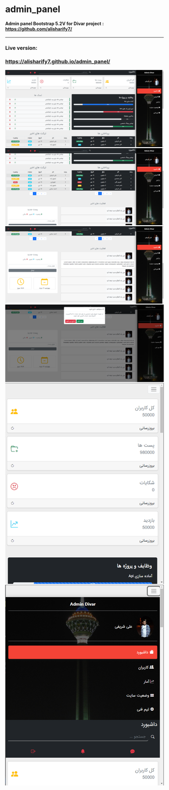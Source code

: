 # admin_panel
#### Admin panel Bootstrap 5.2V for Divar project : https://github.com/alisharify7/

---

### Live version:
### https://alisharify7.github.io/admin_panel/



<img src="./Docs/one.png">
<img src="./Docs/two.png">
<img src="./Docs/three.png">
<img src="./Docs/four.png">
<img src="./Docs/five.png">
<img src="./Docs/six.png">